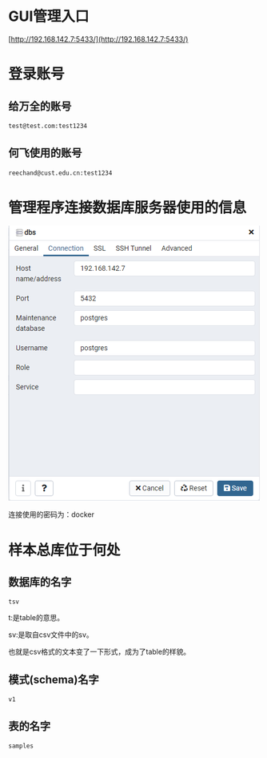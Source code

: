 # GUI管理入口

[http://192.168.142.7:5433/](http://192.168.142.7:5433/)

# 登录账号

## 给万全的账号

```bash
test@test.com:test1234
```

## 何飞使用的账号

```bash
reechand@cust.edu.cn:test1234
```

# 管理程序连接数据库服务器使用的信息

![image-20210219134021594](image-20210219134021594.png)

连接使用的密码为：docker

# 样本总库位于何处

## 数据库的名字

```
tsv
```

t:是table的意思。

sv:是取自csv文件中的sv。

也就是csv格式的文本变了一下形式，成为了table的样貌。

## 模式(schema)名字

```
v1
```



## 表的名字

```
samples
```